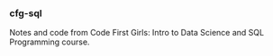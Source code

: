 ### cfg-sql

Notes and code from Code First Girls: Intro to Data Science and SQL Programming course.
